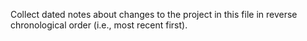 Collect dated notes about changes to the project in this file in reverse chronological order (i.e., most recent first).
